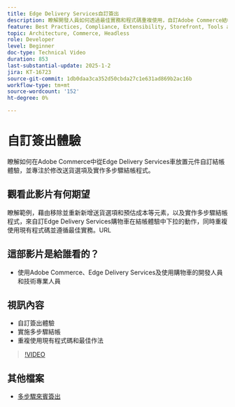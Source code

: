 ```yaml
---
title: Edge Delivery Services自訂簽出
description: 瞭解開發人員如何透過最佳實務和程式碼重複使用，自訂Adobe Commerce結帳，包括傳送選項和多步驟結帳。​URL
feature: Best Practices, Compliance, Extensibility, Storefront, Tools and External Services
topic: Architecture, Commerce, Headless
role: Developer
level: Beginner
doc-type: Technical Video
duration: 853
last-substantial-update: 2025-1-2
jira: KT-16723
source-git-commit: 1db0daa3ca352d50cbda27c1e631ad869b2ac16b
workflow-type: tm+mt
source-wordcount: '152'
ht-degree: 0%

---
```


# 自訂簽出體驗

瞭解如何在Adobe Commerce中從Edge Delivery Services車放置元件自訂結帳體驗，並專注於修改送貨選項及實作多步驟結帳程式。

## 觀看此影片有何期望

瞭解範例，藉由移除並重新新增送貨選項和預估成本等元素，以及實作多步驟結帳程式，來自訂Edge Delivery Services購物車在結帳體驗中下拉的動作，同時重複使用現有程式碼並遵循最佳實務。&#x200B;URL

## 這部影片是給誰看的？

* 使用Adobe Commerce、Edge Delivery Services及使用購物車的開發人員和技術專業人員

## 視訊內容

* 自訂簽出體驗&#x200B;
* 實施多步驟結帳&#x200B;
* 重複使用現有程式碼和最佳作法

>[!VIDEO](https://video.tv.adobe.com/v/3442650?learn=on)

## 其他檔案

* [多步驟來賓簽出](https://experienceleague.adobe.com/developer/commerce/storefront/dropins/checkout/tutorials/multi-step/)
